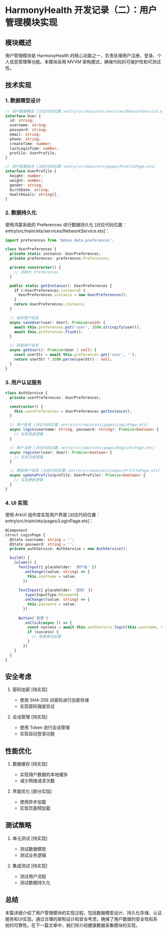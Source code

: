# HarmonyHealth 开发记录（二）：用户管理模块实现

## 模块概述

用户管理模块是 HarmonyHealth 的核心功能之一，负责处理用户注册、登录、个人信息管理等功能。本模块采用 MVVM 架构模式，确保代码的可维护性和可测试性。

## 技术实现

### 1. 数据模型设计

```typescript
// 用户数据模型 [对应代码位置：entry/src/main/ets/services/NetworkService.ets]
interface User {
  id: string;
  username: string;
  password: string;
  email: string;
  phone: string;
  createTime: number;
  lastLoginTime: number;
  profile: UserProfile;
}

// 用户配置信息 [对应代码位置：entry/src/main/ets/pages/ProfilePage.ets]
interface UserProfile {
  height: number;
  weight: number;
  gender: string;
  birthDate: string;
  healthGoals: string[];
}
```

### 2. 数据持久化

使用鸿蒙系统的 Preferences 进行数据持久化 [对应代码位置：entry/src/main/ets/services/NetworkService.ets]：

```typescript
import preferences from '@ohos.data.preferences';

class UserPreferences {
  private static instance: UserPreferences;
  private preferences: preferences.Preferences;

  private constructor() {
    // 初始化 Preferences
  }

  public static getInstance(): UserPreferences {
    if (!UserPreferences.instance) {
      UserPreferences.instance = new UserPreferences();
    }
    return UserPreferences.instance;
  }

  // 保存用户信息
  async saveUser(user: User): Promise<void> {
    await this.preferences.put('user', JSON.stringify(user));
    await this.preferences.flush();
  }

  // 获取用户信息
  async getUser(): Promise<User | null> {
    const userStr = await this.preferences.get('user', '');
    return userStr ? JSON.parse(userStr) : null;
  }
}
```

### 3. 用户认证服务

```typescript
class AuthService {
  private userPreferences: UserPreferences;

  constructor() {
    this.userPreferences = UserPreferences.getInstance();
  }

  // 用户登录 [对应代码位置：entry/src/main/ets/pages/LoginPage.ets]
  async login(username: string, password: string): Promise<boolean> {
    // 实现登录逻辑
  }

  // 用户注册 [对应代码位置：entry/src/main/ets/pages/RegisterPage.ets]
  async register(user: User): Promise<boolean> {
    // 实现注册逻辑
  }

  // 更新用户信息 [对应代码位置：entry/src/main/ets/pages/ProfilePage.ets]
  async updateProfile(profile: UserProfile): Promise<boolean> {
    // 实现更新逻辑
  }
}
```

### 4. UI 实现

使用 ArkUI 组件库实现用户界面 [对应代码位置：entry/src/main/ets/pages/LoginPage.ets]：

```typescript
@Component
struct LoginPage {
  @State username: string = '';
  @State password: string = '';
  private authService: AuthService = new AuthService();

  build() {
    Column() {
      TextInput({ placeholder: '用户名' })
        .onChange((value: string) => {
          this.username = value;
        })
      
      TextInput({ placeholder: '密码' })
        .type(InputType.Password)
        .onChange((value: string) => {
          this.password = value;
        })
      
      Button('登录')
        .onClick(async () => {
          const success = await this.authService.login(this.username, this.password);
          if (success) {
            // 登录成功处理
          }
        })
    }
  }
}
```

## 安全考虑

1. 密码加密 [待实现]
   - 使用 SHA-256 对密码进行加密存储
   - 实现密码强度验证

2. 会话管理 [待实现]
   - 使用 Token 进行会话管理
   - 实现自动登录功能

## 性能优化

1. 数据缓存 [待实现]
   - 实现用户数据的本地缓存
   - 减少网络请求次数

2. 界面优化 [部分实现]
   - 使用异步加载
   - 实现页面预加载

## 测试策略

1. 单元测试 [待实现]
   - 测试数据模型
   - 测试业务逻辑

2. 集成测试 [待实现]
   - 测试用户流程
   - 测试数据持久化

## 总结

本篇详细介绍了用户管理模块的实现过程，包括数据模型设计、持久化存储、认证服务和UI实现。通过合理的架构设计和安全考虑，确保了用户数据的安全性和系统的可靠性。在下一篇文章中，我们将介绍健康数据采集模块的实现。 